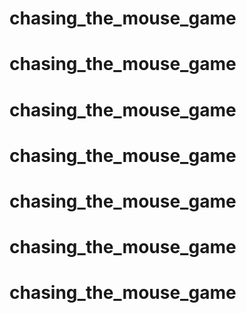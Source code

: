 # chasing_the_mouse_game
# chasing_the_mouse_game
# chasing_the_mouse_game
# chasing_the_mouse_game
# chasing_the_mouse_game
# chasing_the_mouse_game
# chasing_the_mouse_game
